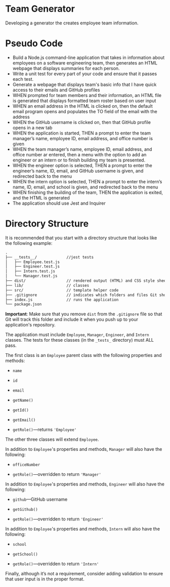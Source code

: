 # Team Generator
Developing a generator the creates employee team information.

# Pseudo Code

* Build a Node.js command-line application that takes in information about employees on a software engineering team, then generates an HTML webpage that displays summaries for each person.
* Write a unit test for every part of your code and ensure that it passes each test.
* Generate a webpage that displays team's basic info that I have quick access to their emails and GitHub profiles
* WHEN prompted for team members and their information, an HTML file is generated that displays formatted team roster based on user input
* WHEN an email address in the HTML is clicked on, then the default email program opens and populates the TO field of the email with the address
* WHEN the GitHub username is clicked on, then that GitHub profile opens in a new tab
* WHEN the application is started, THEN a prompt to enter the team manager’s name, employee ID, email address, and office number is given
* WHEN the team manager’s name, employee ID, email address, and office number ar entered, then a menu with the option to add an engineer or an intern or to finish building my team is presented.
* WHEN the engineer option is selected, THEN a prompt to enter the engineer’s name, ID, email, and GitHub username is given, and redirected back to the menu
* WHEN the intern option is selected, THEN a prompt to enter the intern’s name, ID, email, and school is given, and redirected back to the menu
* WHEN finishing the building of the team, THEN the application is exited, and the HTML is generated
* The application should use Jest and Inquirer

# Directory Structure

It is recommended that you start with a directory structure that looks like the following example:

```md
.
├── __tests__/             //jest tests
│   ├── Employee.test.js
│   ├── Engineer.test.js
│   ├── Intern.test.js
│   └── Manager.test.js
├── dist/                  // rendered output (HTML) and CSS style sheet      
├── lib/                   // classes
├── src/                   // template helper code 
├── .gitignore             // indicates which folders and files Git should ignore
├── index.js               // runs the application
└── package.json           
```

**Important**: Make sure that you remove `dist` from the `.gitignore` file so that Git will track this folder and include it when you push up to your application's repository.

The application must include `Employee`, `Manager`, `Engineer`, and `Intern` classes. The tests for these classes (in the `_tests_` directory) must ALL pass.

The first class is an `Employee` parent class with the following properties and methods:

* `name`

* `id`

* `email`

* `getName()`

* `getId()`

* `getEmail()`

* `getRole()`&mdash;returns `'Employee'`

The other three classes will extend `Employee`.

In addition to `Employee`'s properties and methods, `Manager` will also have the following:

* `officeNumber`

* `getRole()`&mdash;overridden to return `'Manager'`

In addition to `Employee`'s properties and methods, `Engineer` will also have the following:

* `github`&mdash;GitHub username

* `getGithub()`

* `getRole()`&mdash;overridden to return `'Engineer'`

In addition to `Employee`'s properties and methods, `Intern` will also have the following:

* `school`

* `getSchool()`

* `getRole()`&mdash;overridden to return `'Intern'`

Finally, although it’s not a requirement, consider adding validation to ensure that user input is in the proper format.